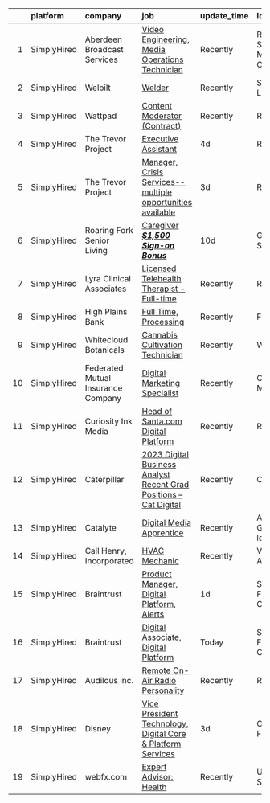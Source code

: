

|    | platform    | company                            | job                                                                                                                                                                            | update_time   | location                   |
|---:|:------------|:-----------------------------------|:-------------------------------------------------------------------------------------------------------------------------------------------------------------------------------|:--------------|:---------------------------|
|  1 | SimplyHired | Aberdeen Broadcast Services        | [Video Engineering, Media Operations Technician](https://www.simplyhired.com/job/NqVWIAP5X5Qgi23plhBzBVap07b1uTt2RSlRZJRvKOns5v-KChwjrg?q=digital+platform)                    | Recently      | Rancho Santa Margarita, CA |
|  2 | SimplyHired | Welbilt                            | [Welder](https://www.simplyhired.com/job/Y5kIGvtZEuDWUaNT2XhyOVr3vYbQeARYT9OvlGMcVJ8-Q0KjHstrSA?q=digital+platform)                                                            | Recently      | Shreveport, LA             |
|  3 | SimplyHired | Wattpad                            | [Content Moderator (Contract)](https://www.simplyhired.com/job/Dhy6VU5XyV86i5-A9w1dXBzL6OW7kvDX-3k4gKBF6LRsFdEA9-UHqA?q=digital+platform)                                      | Recently      | Remote                     |
|  4 | SimplyHired | The Trevor Project                 | [Executive Assistant](https://www.simplyhired.com/job/tvBf9cQ8RW5iXMvAXyShuozYKAD-8riztvNbcXYp5KnyqNFe2OrOJA?q=digital+platform)                                               | 4d            | Remote                     |
|  5 | SimplyHired | The Trevor Project                 | [Manager, Crisis Services--multiple opportunities available](https://www.simplyhired.com/job/vyNiO6Jhz6Fng2pjYytTL460oqACEZJGIsIVc7iHHY9kqbVni1lmMw?q=digital+platform)        | 3d            | Remote                     |
|  6 | SimplyHired | Roaring Fork Senior Living         | [Caregiver ***$1,500 Sign-on Bonus***](https://www.simplyhired.com/job/QxA14fjwZ0ikRKhypjpamB45kLOlc8qZf6VwsvH2bPKi7vMF2SGLaw?q=digital+platform)                              | 10d           | Glenwood Springs, CO       |
|  7 | SimplyHired | Lyra Clinical Associates           | [Licensed Telehealth Therapist - Full-time](https://www.simplyhired.com/job/UlxLFm110UIi3rGSZCJSuhLqZ5Q7Xp2OKux89XtSYRxr6X88J6FCJw?q=digital+platform)                         | Recently      | Remote                     |
|  8 | SimplyHired | High Plains Bank                   | [Full Time, Processing](https://www.simplyhired.com/job/XIe9CoPUTGDZ8v3ZnV12Vr_MaCYEHRzRkCiAjZpb7Dp3uECaMMyzTg?q=digital+platform)                                             | Recently      | Flagler, CO                |
|  9 | SimplyHired | Whitecloud Botanicals              | [Cannabis Cultivation Technician](https://www.simplyhired.com/job/sKFK9z8z6ZpQyWBdO2Fr0YY1w5iSHlUKwKu-mO-T1vnwq_3098nEhg?q=digital+platform)                                   | Recently      | Wells, NV                  |
| 10 | SimplyHired | Federated Mutual Insurance Company | [Digital Marketing Specialist](https://www.simplyhired.com/job/QfoYwuFl4YNwNQkm4YXL9Kd29zLpfK66ZfPVG7SBqJfuZar5A6phwQ?q=digital+platform)                                      | Recently      | Owatonna, MN               |
| 11 | SimplyHired | Curiosity Ink Media                | [Head of Santa.com Digital Platform](https://www.simplyhired.com/job/2l4yjRSkeOBo2HkI_kYEbj1sM62y2iKBN9UuU-DG0KreaHHN8jqNmw?q=digital+platform)                                | Recently      | Remote                     |
| 12 | SimplyHired | Caterpillar                        | [2023 Digital Business Analyst Recent Grad Positions – Cat Digital](https://www.simplyhired.com/job/hRsGJkJc-iFz-Xb6GgUIhKnAOUqg88NFHp3vjNqVsAfG77hBDk72KA?q=digital+platform) | Recently      | Chicago, IL                |
| 13 | SimplyHired | Catalyte                           | [Digital Media Apprentice](https://www.simplyhired.com/job/I6qIRI2Q--cwuwTX8TfIMc53mKRIFylaNqjAYitR1YzQJiO-mbL6Vg?q=digital+platform)                                          | Recently      | Atlanta, GA +6 locations   |
| 14 | SimplyHired | Call Henry, Incorporated           | [HVAC Mechanic](https://www.simplyhired.com/job/4LpWFvZuJ5CLGwk2Vav7Lt-0jRRRekHjU8nHpcPOlS_A_fGhU80DVA?q=digital+platform)                                                     | Recently      | Vandenberg AFB, CA         |
| 15 | SimplyHired | Braintrust                         | [Product Manager, Digital Platform, Alerts](https://www.simplyhired.com/job/XY6n6l-8esEFcIOV6vsO51lrF0G0Ak_KHUvEEUDK94MO_fwB3ucYhQ?q=digital+platform)                         | 1d            | San Francisco, CA          |
| 16 | SimplyHired | Braintrust                         | [Digital Associate, Digital Platform](https://www.simplyhired.com/job/i_-EsjW4WVbHwlGbbJWX8Jdsim3wPe0klLoY_-rfYj4EZ52Igia6ew?q=digital+platform)                               | Today         | San Francisco, CA          |
| 17 | SimplyHired | Audilous inc.                      | [Remote On-Air Radio Personality](https://www.simplyhired.com/job/7OyTp5RvNM8TAVvN-2TU8kjUaRH38DORyh910krM8lVdFy9AAHRPJw?q=digital+platform)                                   | Recently      | Remote                     |
| 18 | SimplyHired | Disney                             | [Vice President Technology, Digital Core & Platform Services](https://www.simplyhired.com/job/3phEbr4wyanEk_h9xc6ply4PPy9TGx2aJb_mYM1ojBx1H2ocVGtIUA?q=digital+platform)       | 3d            | Celebration, FL            |
| 19 | SimplyHired | webfx.com                          | [Expert Advisor: Health](https://www.simplyhired.com/job/FGOJqamkokBh27NFXhgcIbkxESfYaYdkUvenUQ9BE0eqOlbzJDmuDA?q=digital+platform)                                            | Recently      | United States              |